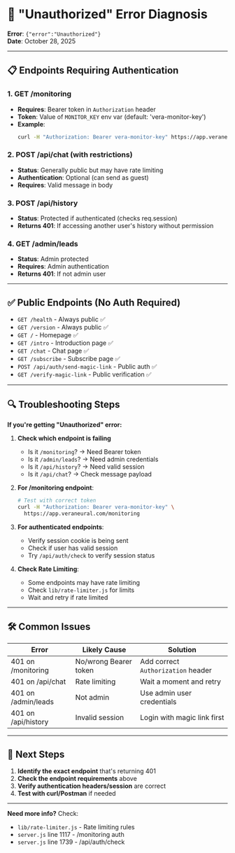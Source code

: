 # 🔐 "Unauthorized" Error Diagnosis

**Error**: `{"error":"Unauthorized"}`  
**Date**: October 28, 2025

---

## 📋 Endpoints Requiring Authentication

### 1. **GET /monitoring**
- **Requires**: Bearer token in `Authorization` header
- **Token**: Value of `MONITOR_KEY` env var (default: 'vera-monitor-key')
- **Example**:
  ```bash
  curl -H "Authorization: Bearer vera-monitor-key" https://app.veraneural.com/monitoring
  ```

### 2. **POST /api/chat** (with restrictions)
- **Status**: Generally public but may have rate limiting
- **Authentication**: Optional (can send as guest)
- **Requires**: Valid message in body

### 3. **POST /api/history**
- **Status**: Protected if authenticated (checks req.session)
- **Returns 401**: If accessing another user's history without permission

### 4. **GET /admin/leads**
- **Status**: Admin protected
- **Requires**: Admin authentication
- **Returns 401**: If not admin user

---

## ✅ Public Endpoints (No Auth Required)

- `GET /health` - Always public ✅
- `GET /version` - Always public ✅
- `GET /` - Homepage ✅
- `GET /intro` - Introduction page ✅
- `GET /chat` - Chat page ✅
- `GET /subscribe` - Subscribe page ✅
- `POST /api/auth/send-magic-link` - Public auth ✅
- `GET /verify-magic-link` - Public verification ✅

---

## 🔍 Troubleshooting Steps

**If you're getting "Unauthorized" error:**

1. **Check which endpoint is failing**
   - Is it `/monitoring`? → Need Bearer token
   - Is it `/admin/leads`? → Need admin credentials
   - Is it `/api/history`? → Need valid session
   - Is it `/api/chat`? → Check message payload

2. **For /monitoring endpoint**:
   ```bash
   # Test with correct token
   curl -H "Authorization: Bearer vera-monitor-key" \
     https://app.veraneural.com/monitoring
   ```

3. **For authenticated endpoints**:
   - Verify session cookie is being sent
   - Check if user has valid session
   - Try `/api/auth/check` to verify session status

4. **Check Rate Limiting**:
   - Some endpoints may have rate limiting
   - Check `lib/rate-limiter.js` for limits
   - Wait and retry if rate limited

---

## 🛠️ Common Issues

| Error | Likely Cause | Solution |
|-------|--------------|----------|
| 401 on /monitoring | No/wrong Bearer token | Add correct `Authorization` header |
| 401 on /api/chat | Rate limiting | Wait a moment and retry |
| 401 on /admin/leads | Not admin | Use admin user credentials |
| 401 on /api/history | Invalid session | Login with magic link first |

---

## 📝 Next Steps

1. **Identify the exact endpoint** that's returning 401
2. **Check the endpoint requirements** above
3. **Verify authentication headers/session** are correct
4. **Test with curl/Postman** if needed

---

**Need more info?** Check:
- `lib/rate-limiter.js` - Rate limiting rules
- `server.js` line 1117 - /monitoring auth
- `server.js` line 1739 - /api/auth/check
